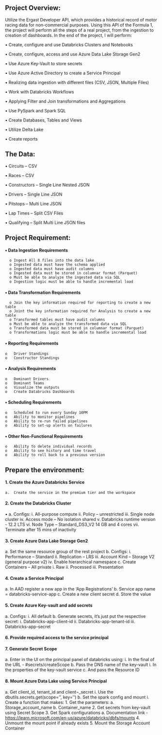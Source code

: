 ## Project Overview:
Utilize the Ergast Developer API, which provides a historical record of motor racing data for non-commercial purposes. Using this API of the Formula 1, the project will perform all the steps of a real project, from the ingestion to creation of dashboards. In the end of the project, I will perform:

<p>  •	 Create, configure and use Databricks Clusters and Notebooks<p>
<p>  •	Create, configure, access and use Azure Data Lake Storage Gen2 <p>
<p>  •	Use Azure Key-Vault to store secrets <p>
<p>  •	Use Azure Active Directory to create a Service Principal<p>
<p>  •	Realizing data ingestion with different files (CSV, JSON, Multiple Files)<p>
<p>  •	Work with Databricks Workflows<p>
<p>  •	Applying Filter and Join transformations and Aggregations<p>
<p>  •	Use PySpark and Spark SQL<p>
<p>  •	Create Databases, Tables and Views<p>
<p>  •	Utilize Delta Lake<p>
<p>  •	Create reports<p>

## The Data:
<p>  •	Circuits – CSV<p>
<p>  •	Races – CSV<p>
<p>  •	Constructors – Single Line Nested JSON<p>
<p>  •	Drivers – Single Line JSON<p>
<p>  •	Pitstops – Multi Line JSON<p>
<p>  •	Lap Times – Split CSV Files<p>
<p>  •	Qualifying – Split Multi Line JSON files<p>
 
## Project Requirement:
#### • Data Ingestion Requirements
      o	Ingest All 8 files into the data lake
      o	Ingested data must have the schema applied
      o	Ingested data must have audit columns
      o	Ingested data must be stored in columnar format (Parquet)
      o	Must be able to analyze the ingested data via SQL
      o	Ingestion logic must be able to handle incremental load
 #### •	Data Transformation Requirements
      o	Join the key information required for reporting to create a new table
      o	Joint the key information required for Analysis to create a new table
      o	Transformed tables must have audit columns
      o	Must be able to analyze the transformed data via SQL
      o	Transformed data must be stored in columnar format (Parquet)
      o	Transformations logic must be able to handle incremental load
#### • Reporting Requirements
    o	Driver Standings
    o	Constructor Standings
#### • Analysis Requirements
    o	Dominant Drivers
    o	Dominant Teams
    o	Visualize the outputs
    o	Create Databricks Dashboards
#### • Scheduling Requirements
    o	Scheduled to run every Sunday 10PM
    o	Ability to monitor pipelines
    o	Ability to re-run failed pipelines
    o	Ability to set-up alerts on failures
####  •	Other Non-Functional Requirements
    o	Ability to delete individual records
    o	Ability to see history and time travel
    o	Ability to roll back to a previous version

## Prepare the environment:
####  1. Create the Azure Databricks Service
    a.	Create the service in the premium tier and the workspace
####  2. Create the Databricks Cluster
 • a.	Configs:
      i.	All-purpose compute
      ii.	Policy – unrestricted
      iii.	Single node cluster
      iv.	Access mode – No isolation shared
      v.	Databricks runtime version - 12.2 LTS
      vi.	Node Type – Standard_DS3_V2 14 GB and 4 cores
      vii.	Terminate after 15 mins of inactivity
####  3.	Create Azure Data Lake Storage Gen2
 a.	Set the same resource group of the rest project 
 b.	Configs:
   i.	Performance – Standard
   ii.	Replication – LRS
   iii.	Account Kind – Storage V2 (general purpose v2)
   iv.	Enable hierarchical namespace
 c.	Create Containers – All private
   i.	Raw 
   ii.	Processed
   iii.	Presentation 
####  4.	Create a Service Principal
 a.	In AAD register a new app in the ‘App Registrations’
 b.	Service app name = databricks-service-app
 c.	Create a new client secret 
 d.	Store the value
####  5.	Create Azure Key-vault and add secrets
 a.	Configs:
    i.	All default
 b.	Generate secrets, it’s just put the respective secret:
    i.	Databricks-app-client-id
    ii.	Databricks-app-tenant-id
    iii.	Databricks-app-secret
####  6.	Provide required access to the service principal
####  7.	Generate Secret Scope
 a.	Enter in the UI on the principal panel of databricks using:
    i.	In the final of the URL - #secrets/createScope
 b.	Pass the DNS name of the key-vault
    i.	In the properties of the key-vault service
 c.	And pass the Resource ID 
####   8.	Mount Azure Data Lake using Service Principal
 a.	Get client_id, tenant_id and client¬_secret 
    i.	Use the dbutils.secrets.get(scope=’’, key=’’)
 b.	Set the spark config and mount
    i.	Create a function that makes:
       1.	Get the parameters:
          a.	Storage_account_name
          b.	Container_name
       2.	Get secrets from key-vault using Secret Scope
       3.	Get Spark configurations
          a.	Documentation link - https://learn.microsoft.com/en-us/azure/databricks/dbfs/mounts
       4.	Unmount the mount point if already exists
       5.	Mount the Storage Account Container

